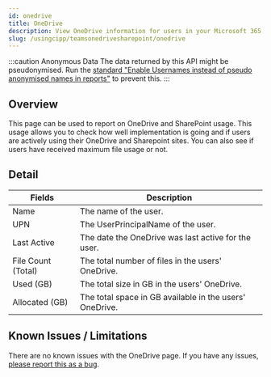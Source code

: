 ```yaml
---
id: onedrive
title: OneDrive
description: View OneDrive information for users in your Microsoft 365 tenants.
slug: /usingcipp/teamsonedrivesharepoint/onedrive
---
```


:::caution Anonymous Data
The data returned by this API might be pseudonymised. Run the [standard "Enable Usernames instead of pseudo anonymised names in reports"](../../tenantadministration/standards/) to prevent this.
:::

## Overview

This page can be used to report on OneDrive and SharePoint usage. This usage allows you to check how well implementation is going and if users are actively using their OneDrive and Sharepoint sites. You can also see if users have received maximum file usage or not.

## Detail

|  Fields                | Description                                             |
| -----------------------| ------------------------------------------------------- |
| Name                   | The name of the user.                                   |
| UPN                    | The UserPrincipalName of the user.                      | 
| Last Active            | The date the OneDrive was last active for the user.     |
| File Count (Total)     | The total number of files in the users' OneDrive.       |
| Used (GB)              | The total size in GB in the users' OneDrive.            |
| Allocated (GB)         | The total space in GB available in the users' OneDrive. |

## Known Issues / Limitations

There are no known issues with the OneDrive page.  If you have any issues, [please report this as a bug](https://github.com/KelvinTegelaar/CIPP/issues/new?assignees=&labels=&template=bug_report.md&title=BUG%3A+).

